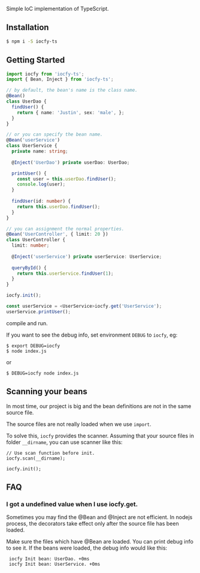 Simple IoC implementation of TypeScript.

## Installation

```bash
$ npm i -S iocfy-ts
```

## Getting Started

```ts
import iocfy from 'iocfy-ts';
import { Bean, Inject } from 'iocfy-ts';

// by default, the bean's name is the class name. 
@Bean()
class UserDao {
  findUser() {
    return { name: 'Justin', sex: 'male', };
  }
}

// or you can specify the bean name.
@Bean('userService')
class UserService {
  private name: string;
  
  @Inject('UserDao') private userDao: UserDao;

  printUser() {
    const user = this.userDao.findUser();
    console.log(user);
  }
  
  findUser(id: number) {
    return this.userDao.findUser();
  }
}

// you can assignment the normal properties.
@Bean('UserController', { limit: 20 })
class UserController {
  limit: number;
  
  @Inject('userService') private userService: UserService;
  
  queryById() {
    return this.userService.findUser(1);
  }
}

iocfy.init();

const userService = <UserService>iocfy.get('UserService');
userService.printUser();
```

compile and run.

If you want to see the debug info, set environment `DEBUG` to `iocfy`,
eg:

```
$ export DEBUG=iocfy
$ node index.js
```

or

```
$ DEBUG=iocfy node index.js
```

## Scanning your beans
In most time, our project is big and the bean definitions are not in the same source file.

The source files are not really loaded when we use `import`.

To solve this, `iocfy` provides the scanner. Assuming that your source files in folder `__dirname`, you can use scanner like this:

```
// Use scan function before init.
iocfy.scan(__dirname);

iocfy.init();
```

## FAQ
### I got a undefined value when I use iocfy.get.

Sometimes you may find the @Bean and @Inject are not efficient. In nodejs process, the decorators take effect only  after the source file has been loaded.

Make sure the files which have @Bean are loaded. You can print debug info to see it.
If the beans were loaded, the debug info would like this:

```
 iocfy Init bean: UserDao. +0ms
 iocfy Init bean: UserService. +0ms
```
